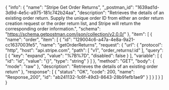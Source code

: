 {
  "info": {
    "name": "Stripe Get Order Returns",
    "_postman_id": "1639ad1d-3d9d-4e5c-a975-181c742b24aa",
    "description": "Retrieves the details of an existing order return. Supply the unique order ID from either an order return creation request or the order return list, and Stripe will return the corresponding order information.",
    "schema": "https://schema.getpostman.com/json/collection/v2.0.0/"
  },
  "item": [
    {
      "name": "order",
      "item": [
        {
          "id": "129004c6-a47a-4e8a-9a21-cc1637003fe5",
          "name": "getOrderReturns",
          "request": {
            "url": {
              "protocol": "http",
              "host": "api.stripe.com",
              "path": [
                "v1",
                "order_returns/:id"
              ],
              "query": [
                {
                  "key": "expand",
                  "value": "%7B%7D",
                  "disabled": false
                }
              ],
              "variable": [
                {
                  "id": "id",
                  "value": "{}",
                  "type": "string"
                }
              ]
            },
            "method": "GET",
            "body": {
              "mode": "raw"
            },
            "description": "Retrieves the details of an existing order return"
          },
          "response": [
            {
              "status": "OK",
              "code": 200,
              "name": "Response_200",
              "id": "ab241132-1c6f-49d3-8643-28b91efb1ae9"
            }
          ]
        }
      ]
    }
  ]
}